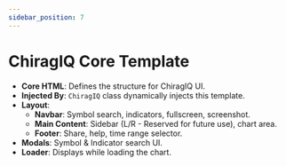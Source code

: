 ```yaml
---
sidebar_position: 7
---
```


# ChiragIQ Core Template  

- **Core HTML**: Defines the structure for ChiragIQ UI.  
- **Injected By**: `ChiragIQ` class dynamically injects this template.  
- **Layout**:  
  - **Navbar**: Symbol search, indicators, fullscreen, screenshot.  
  - **Main Content**: Sidebar (L/R - Reserved for future use), chart area.  
  - **Footer**: Share, help, time range selector.  
- **Modals**: Symbol & Indicator search UI.  
- **Loader**: Displays while loading the chart.  

